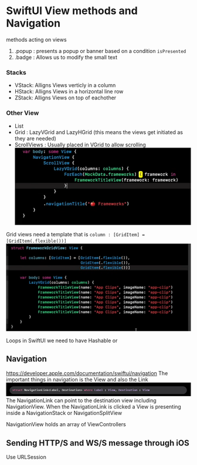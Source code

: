 # SwiftUI View methods and Navigation
methods acting on views

1. .popup : presents a popup or banner based on a condition `isPresented`
2. .badge : Allows us to modify the small text 

### Stacks
- VStack: Alligns Views verticly in a column
- HStack: Alligns Views in a horizontal line row
- ZStack: Alligns Views on top of eachother

### Other View
- List
- Grid : LazyVGrid and LazyHGrid (this means the views get initiated as they are needed)
- ScrollViews : Usually placed in VGrid to allow scrolling
![alt text](image-2.png)

Grid views need a template that is `column : [GridItem] = [GridItem(.flexible())]`
![alt text](image-1.png)

Loops in SwiftUI we need to have Hashable or 
## Navigation
https://developer.apple.com/documentation/swiftui/navigation
The important things in navigation is the View and also the Link
![alt text](image.png)
The NavigationLink can point to the destination view including NavigationView. When the NavigationLink is clicked a View is presenting inside a NavigationStack or NavigationSplitView

NavigationView holds an array of ViewControllers
## Sending HTTP/S and WS/S message through iOS  

Use URLSession